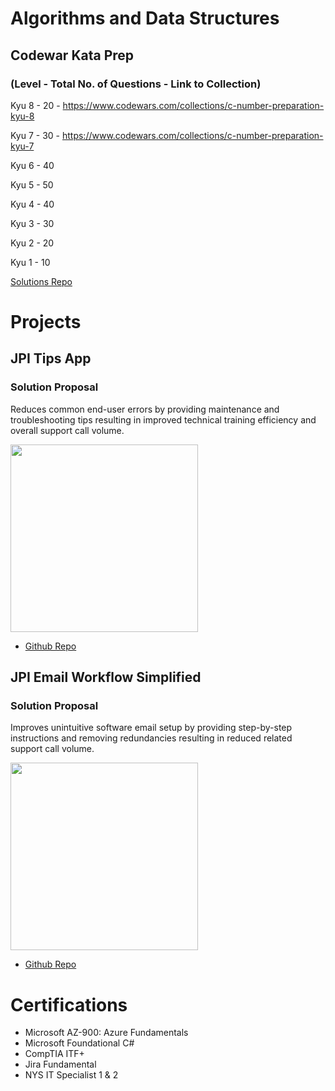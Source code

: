 # Algorithms and Data Structures

## Codewar Kata Prep

### (Level - Total No. of Questions - Link to Collection)

Kyu 8 - 20 - https://www.codewars.com/collections/c-number-preparation-kyu-8

Kyu 7 - 30 - https://www.codewars.com/collections/c-number-preparation-kyu-7

Kyu 6 - 40

Kyu 5 - 50

Kyu 4 - 40

Kyu 3 - 30

Kyu 2 - 20

Kyu 1 - 10

[Solutions Repo](https://github.com/chitangchin/CodewarKata)

# Projects

## JPI Tips App

### Solution Proposal 

Reduces common end-user errors by providing maintenance and troubleshooting tips resulting in improved technical training efficiency and overall support call volume.

<img src="https://github.com/chitangchin/Chitangchin/assets/96362668/e4371c21-a042-4e0f-a944-8677b47b77a3" height="300px"/>

- [Github Repo](https://github.com/chitangchin/JPI-Tips-Window-App) 

## JPI Email Workflow Simplified

###  Solution Proposal 

Improves unintuitive software email setup by providing step-by-step instructions and removing redundancies resulting in reduced related support call volume.

<img src="https://github.com/chitangchin/Chitangchin/assets/96362668/b6f19af5-91a9-4c85-a1e0-f55e91d29ff7" height="300px"/>

- [Github Repo](https://github.com/chitangchin/JPI-Tips-Window-App) 

# Certifications

- Microsoft AZ-900: Azure Fundamentals
- Microsoft Foundational C#
- CompTIA ITF+
- Jira Fundamental
- NYS IT Specialist 1 & 2

